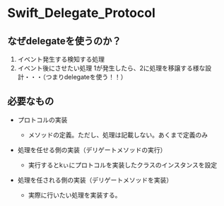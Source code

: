 # Swift_Delegate_Protocol

## なぜdelegateを使うのか？
1. イベント発生する検知する処理
2. イベント後にさせたい処理
1が発生したら、2に処理を移譲する様な設計・・・（つまりdelegateを使う！！）

## 必要なもの
- プロトコルの実装
    - メソッドの定義。ただし、処理は記載しない。あくまで定義のみ

- 処理を任せる側の実装（デリゲートメソッドの実行）
    - 実行するとkぃにプロトコルを実装したクラスのインスタンスを設定

- 処理を任される側の実装（デリゲートメソッドを実装）
    - 実際に行いたい処理を実装する。
